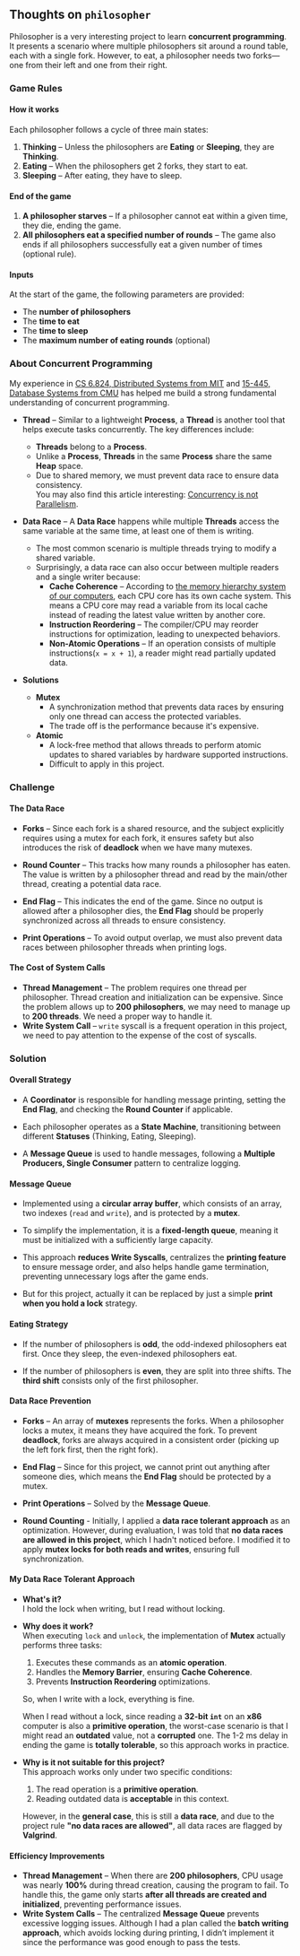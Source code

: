 ## Thoughts on `philosopher`

Philosopher is a very interesting project to learn **concurrent programming**. It presents a scenario where multiple philosophers sit around a round table, each with a single fork. However, to eat, a philosopher needs two forks—one from their left and one from their right.

### Game Rules

#### How it works  
Each philosopher follows a cycle of three main states:  

1. **Thinking** – Unless the philosophers are **Eating** or **Sleeping**, they are **Thinking**.  
2. **Eating** – When the philosophers get 2 forks, they start to eat.  
3. **Sleeping** – After eating, they have to sleep.  

#### End of the game    

1. **A philosopher starves** – If a philosopher cannot eat within a given time, they die, ending the game.  
2. **All philosophers eat a specified number of rounds** – The game also ends if all philosophers successfully eat a given number of times (optional rule).  

#### Inputs  
At the start of the game, the following parameters are provided:  

- The **number of philosophers**  
- The **time to eat**
- The **time to sleep**
- The **maximum number of eating rounds** (optional)

### About Concurrent Programming
My experience in [CS 6.824, Distributed Systems from MIT](https://pdos.csail.mit.edu/6.824/index.html) and [15-445, Database Systems from CMU](https://15445.courses.cs.cmu.edu/spring2025/) has helped me build a strong fundamental understanding of concurrent programming.  

- **Thread** – Similar to a lightweight **Process**, a **Thread** is another tool that helps execute tasks concurrently. The key differences include:  
    - **Threads** belong to a **Process**.  
    - Unlike a **Process**, **Threads** in the same **Process** share the same **Heap** space.  
    - Due to shared memory, we must prevent data race to ensure data consistency.  
  You may also find this article interesting: [Concurrency is not Parallelism](https://go.dev/blog/waza-talk).  

- **Data Race** – A **Data Race** happens while multiple **Threads** access the same variable at the same time, at least one of them is writing.
    - The most common scenario is multiple threads trying to modify a shared variable.  
    - Surprisingly, a data race can also occur between multiple readers and a single writer because:  
        - **Cache Coherence** – According to [the memory hierarchy system of our computers](https://www.geeksforgeeks.org/memory-hierarchy-design-and-its-characteristics/), each CPU core has its own cache system. This means a CPU core may read a variable from its local cache instead of reading the latest value written by another core.  
        - **Instruction Reordering** – The compiler/CPU may reorder instructions for optimization, leading to unexpected behaviors.  
        - **Non-Atomic Operations** – If an operation consists of multiple instructions(```x = x + 1```), a reader might read partially updated data.  

- **Solutions**  
    - **Mutex**  
        - A synchronization method that prevents data races by ensuring only one thread can access the protected variables.
        - The trade off is the performance because it's expensive.
    - **Atomic**  
        - A lock-free method that allows threads to perform atomic updates to shared variables by hardware supported instructions.
        - Difficult to apply in this project.  

### Challenge

#### The Data Race  
- **Forks** – Since each fork is a shared resource, and the subject explicitly requires using a mutex for each fork, it ensures safety but also introduces the risk of **deadlock** when we have many mutexes.  

- **Round Counter** – This tracks how many rounds a philosopher has eaten. The value is written by a philosopher thread and read by the main/other thread, creating a potential data race.  

- **End Flag** – This indicates the end of the game. Since no output is allowed after a philosopher dies, the **End Flag** should be properly synchronized across all threads to ensure consistency.

- **Print Operations** – To avoid output overlap, we must also prevent data races between philosopher threads when printing logs.  

#### The Cost of System Calls  
- **Thread Management** – The problem requires one thread per philosopher. Thread creation and initialization can be expensive. Since the problem allows up to **200 philosophers**, we may need to manage up to **200 threads**. We need a proper way to handle it.
- **Write System Call** – `write` syscall is a frequent operation in this project, we need to pay attention to the expense of the cost of syscalls.

### Solution

#### **Overall Strategy**  
- A **Coordinator** is responsible for handling message printing, setting the **End Flag**, and checking the **Round Counter** if applicable.  

- Each philosopher operates as a **State Machine**, transitioning between different **Statuses** (Thinking, Eating, Sleeping).  

- A **Message Queue** is used to handle messages, following a **Multiple Producers, Single Consumer** pattern to centralize logging.  

#### **Message Queue**  
- Implemented using a **circular array buffer**, which consists of an array, two indexes (`read` and `write`), and is protected by a **mutex**.  

- To simplify the implementation, it is a **fixed-length queue**, meaning it must be initialized with a sufficiently large capacity.  

- This approach **reduces Write Syscalls**, centralizes the **printing feature** to ensure message order, and also helps handle game termination, preventing unnecessary logs after the game ends.

- But for this project, actually it can be replaced by just a simple **print when you hold a lock** strategy.

#### **Eating Strategy**  
- If the number of philosophers is **odd**, the odd-indexed philosophers eat first. Once they sleep, the even-indexed philosophers eat.  

- If the number of philosophers is **even**, they are split into three shifts. The **third shift** consists only of the first philosopher.  

#### **Data Race Prevention**  
- **Forks** – An array of **mutexes** represents the forks. When a philosopher locks a mutex, it means they have acquired the fork. To prevent **deadlock**, forks are always acquired in a consistent order (picking up the left fork first, then the right fork).  

- **End Flag** – Since for this project, we cannot print out anything after someone dies, which means the **End Flag** should be protected by a mutex.

- **Print Operations** – Solved by the **Message Queue**.

- **Round Counting** - Initially, I applied a **data race tolerant approach** as an optimization. However, during evaluation, I was told that **no data races are allowed in this project**, which I hadn't noticed before. I modified it to apply **mutex locks for both reads and writes**, ensuring full synchronization.  

#### **My Data Race Tolerant Approach**  

- **What's it?**  
  I hold the lock when writing, but I read without locking.  

- **Why does it work?**  
  When executing `lock` and `unlock`, the implementation of **Mutex** actually performs three tasks:  
  1. Executes these commands as an **atomic operation**.  
  2. Handles the **Memory Barrier**, ensuring **Cache Coherence**.  
  3. Prevents **Instruction Reordering** optimizations.  

  So, when I write with a lock, everything is fine.  

  When I read without a lock, since reading a **32-bit `int`** on an **x86** computer is also a **primitive operation**, the worst-case scenario is that I might read an **outdated** value, not a **corrupted** one. The 1-2 ms delay in ending the game is **totally tolerable**, so this approach works in practice.  

- **Why is it not suitable for this project?**  
  This approach works only under two specific conditions:  
  1. The read operation is a **primitive operation**.  
  2. Reading outdated data is **acceptable** in this context.  

  However, in the **general case**, this is still a **data race**, and due to the project rule **"no data races are allowed"**, all data races are flagged by **Valgrind**.  


#### **Efficiency Improvements**  
- **Thread Management** – When there are **200 philosophers**, CPU usage was nearly **100%** during thread creation, causing the program to fail. To handle this, the game only starts **after all threads are created and initialized**, preventing performance issues.  
- **Write System Calls** – The centralized **Message Queue** prevents excessive logging issues. Although I had a plan called the **batch writing approach**, which avoids locking during printing, I didn’t implement it since the performance was good enough to pass the tests.  
